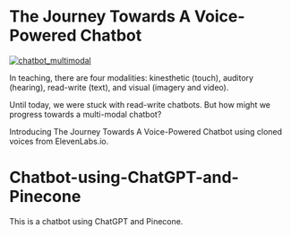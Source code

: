 # The Journey Towards A Voice-Powered Chatbot

[![chatbot_multimodal]([/assets/images/codey.jpg](https://github.com/newdevorder/QA-in-PDF-using-ChatGPT-and-Pinecone/blob/main/GMT20230719-223706_Recording_1920x1080.08_38_27_13.Still002.jpg) 'CVoiceChat')]([https://codecademy.com](https://twitter.com/hackathonGPT/status/1682156641456726016))


In teaching, there are four modalities: kinesthetic (touch), auditory (hearing), read-write (text), and visual (imagery and video).

Until today, we were stuck with read-write chatbots. But how might we progress towards a multi-modal chatbot?

Introducing The Journey Towards A Voice-Powered Chatbot using cloned voices from ElevenLabs.io.

# Chatbot-using-ChatGPT-and-Pinecone
This is a chatbot using ChatGPT and Pinecone.
